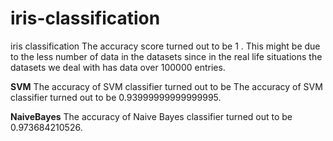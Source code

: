 # iris-classification
iris classification
The accuracy score turned out to be 1 . This might be due to the less number of data in the datasets since in the real life situations the datasets we deal with has data over 100000 entries.

**SVM**
The accuracy of SVM classifier turned out to be
The accuracy of SVM classifier turned out to be 0.93999999999999995.

**NaiveBayes**
The accuracy of Naive Bayes classifier turned out to be 0.973684210526.
